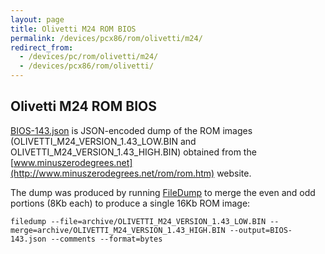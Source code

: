 ```yaml
---
layout: page
title: Olivetti M24 ROM BIOS
permalink: /devices/pcx86/rom/olivetti/m24/
redirect_from:
  - /devices/pc/rom/olivetti/m24/
  - /devices/pcx86/rom/olivetti/
---
```


Olivetti M24 ROM BIOS
---
[BIOS-143.json](BIOS-143.json) is JSON-encoded dump of the ROM images (OLIVETTI_M24_VERSION_1.43_LOW.BIN
and OLIVETTI_M24_VERSION_1.43_HIGH.BIN) obtained from the
[www.minuszerodegrees.net](http://www.minuszerodegrees.net/rom/rom.htm) website.  

The dump was produced by running [FileDump](/modules/filedump/) to merge the even and odd portions (8Kb each)
to produce a single 16Kb ROM image:

	filedump --file=archive/OLIVETTI_M24_VERSION_1.43_LOW.BIN --merge=archive/OLIVETTI_M24_VERSION_1.43_HIGH.BIN --output=BIOS-143.json --comments --format=bytes
